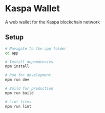 # Kaspa Wallet

A web wallet for the Kaspa blockchain network

## Setup

```bash
# Navigate to the app folder
cd app

# Install dependencies
npm install

# Run for development
npm run dev

# Build for production
npm run build

# Lint files
npm run lint
```
